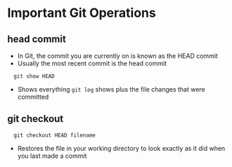 # Important Git Operations

## head commit
  - In Git, the commit you are currently on is known as the HEAD commit
  - Usually the most recent commit is the head commit
  
  ```
    git show HEAD
  ```
  - Shows everything ```git log``` shows plus the file changes that were committed


## git checkout
  
  ```
    git checkout HEAD filename
  ```
  - Restores the file in your working directory to look exactly as it did when you last made a commit
